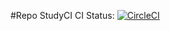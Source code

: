 #Repo StudyCI 
CI Status: [![CircleCI](https://circleci.com/gh/solry/StudyCI.svg?style=svg)](https://circleci.com/gh/solry/StudyCI)